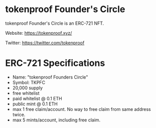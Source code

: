 # tokenproof Founder's Circle
tokenproof Founder's Circle is an ERC-721 NFT.

Website: https://tokenproof.xyz/

Twitter: https://twitter.com/tokenproof

# ERC-721 Specifications
- Name: "tokenproof Founders Circle"
- Symbol: TKPFC
- 20,000 supply
- free whitelist
- paid whitelist @ 0.1 ETH
- public mint    @ 0.1 ETH
- max 1 free claim/account. No way to free claim from same address twice.
- max 5 mints/account, including free claim.
